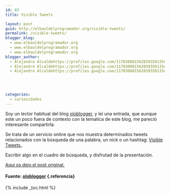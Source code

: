 ```yaml
---
id: 43
title: Visible Tweets

layout: post
guid: http://elbauldelprogramador.org/visible-tweets/
permalink: /visible-tweets/
blogger_blog:
  - www.elbauldelprogramador.org
  - www.elbauldelprogramador.org
  - www.elbauldelprogramador.org
blogger_author:
  - Alejandro Alcaldehttps://profiles.google.com/117030001562039350135noreply@blogger.com
  - Alejandro Alcaldehttps://profiles.google.com/117030001562039350135noreply@blogger.com
  - Alejandro Alcaldehttps://profiles.google.com/117030001562039350135noreply@blogger.com

  
  
  
categories:
  - curiosidades
---
```

Soy un lector habitual del blog <a target="_blank" href="http://oloblogger.blogspot.com">oloblogger</a>, y leí una entrada, que aunque este un poco fuera de contexto con la tematica de este blog, me pareció interesante compartirla.

Se trata de un servicio online que nos muestra determinados tweets relacionados con la búsqueda de una palabra, un nick o un hashtag: <a target="_blank" href="http://visibletweets.com">Visible Tweets.</a>.

Escribir algo en el cuadro de búsqueda, y disfrutad de la presentación.

<a target="_blank" href="http://oloblogger.blogspot.com/2010/11/presentando-tweets.html?utm_source=feedburner&utm_medium=feed&utm_campaign=Feed%3A+Oloblogger+%28Oloblogger%29">Aqui os dejo el post original.</a>



#### Fuente: <a target="_blank" href="http://oloblogger.blogspot.com">oloblogger</a> {.referencia}



{% include _toc.html %}

